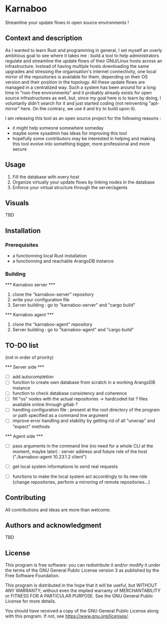 # Karnaboo

Streamline your update flows in open source environments !

## Context and description

As I wanted to learn Rust and programming in general, I set myself an overly ambitious goal to see where it takes me : build a tool to help administrators regulate and streamline the update flows of their GNU/Linux hosts across an infrastructure. Instead of having multiple hosts downloading the same upgrades and stressing the organisation's internet connectivity, one local mirror of the repositories is available for them, depending on their OS version and their position in the topology. All these update flows are managed in a centralized way. Such a system has been around for a long time in "non-free environments" and it probably already exists for open source infrastructures as well, but, since my goal here is to learn by doing, I voluntarily didn't search for it and just started coding (not reinventing "apt-mirror" here. On the contrary, we use it and try to build upon it).

I am releasing this tool as an open source project for the following reasons :
- it might help someone somewhere someday
- maybe some sysadmin has ideas for improving this tool
- hopefully some contributors may be interested in helping and making this tool evolve into something bigger, more professional and more secure

## Usage

1. Fill the database with every host
2. Organize virtually your update flows by linking nodes in the database
3. Enforce your virtual structure through the server/agents

## Visuals
TBD

## Installation
### Prerequisites
- a functionning local Rust installation
- a functionning and reachable ArangoDB instance

### Building
*** Karnaboo server ***
1. clone the "karnaboo-server" repository
2. write your configuration file
3. Server building : go to "karnaboo-server" and "cargo build"

*** Karnaboo agent ***
1. clone the "karnaboo-agent" repository
3. Server building : go to "karnaboo-agent" and "cargo build"


## TO-DO list
(not in order of priority)

*** Server side ***
- [ ] add autocompletion
- [ ] function to create own database from scratch in a working ArangoDB instance
- [ ] function to check database consistency and coherence
- [ ] fill "os" nodes with the actual repositories -> hardcoded list ? files available online through gitlab ?
- [ ] handling configuration file : present at the root directory of the program or path specified as a command line argument
- [ ] improve error handling and stability by getting rid of all "unwrap" and "expect" methods

*** Agent side ***
- [ ] pass arguments in the command line (no need for a whole CLI at the moment, maybe later) : server address and future role of the host ("./karnaboo-agent 10.23.1.2 client")
- [ ] get local system informations to send real requests
- [ ] functions to make the local system act accordingly to its new role (change repositories, perform a mirroring of remote repositories...)


## Contributing
All contributions and ideas are more than welcome.

## Authors and acknowledgment
TBD

## License
This program is free software: you can redistribute it and/or modify it under the terms of the GNU General Public License version 3 as published by the Free Software Foundation.

This program is distributed in the hope that it will be useful, but WITHOUT ANY WARRANTY; without even the implied warranty of MERCHANTABILITY or FITNESS FOR A PARTICULAR PURPOSE. See the GNU General Public License for more details.

You should have received a copy of the GNU General Public License along with this program. If not, see <https://www.gnu.org/licenses/>.
